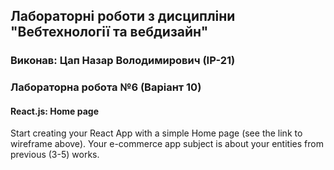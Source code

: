 ## Лабораторні роботи з дисципліни "Вебтехнології та вебдизайн"

### Виконав: Цап Назар Володимирович (ІР-21)
### Лабораторна робота №6 (Варіант 10)

#### React.js: Home page

Start creating your React App with a simple Home page (see
the link to wireframe above). Your e-commerce app subject is about your
entities from previous (3-5) works.